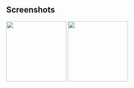 ## Screenshots

[<img src="https://live.staticflickr.com/65535/48592332571_4d090ca7db_z.jpg" width=160>](https://live.staticflickr.com/65535/48592332571_4d090ca7db_z.jpg)
[<img src="https://live.staticflickr.com/65535/48592472467_5e9ac00776_z.jpg" width=160>](https://live.staticflickr.com/65535/48592472467_5e9ac00776_z.jpg)